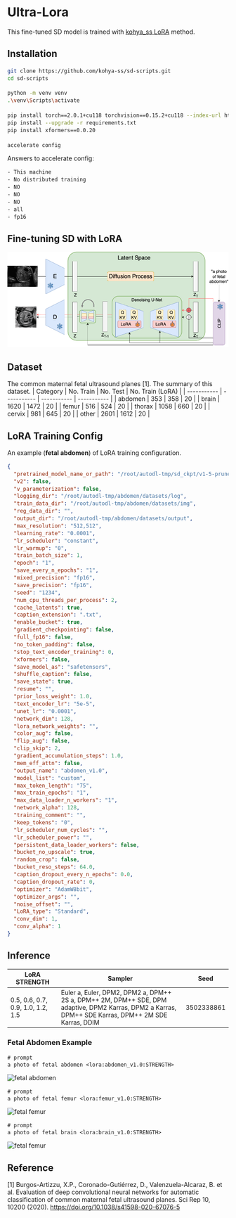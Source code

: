 # Ultra-Lora
This fine-tuned SD model is trained with [kohya_ss LoRA](https://github.com/kohya-ss/sd-scripts) method.

## Installation
```bash
git clone https://github.com/kohya-ss/sd-scripts.git
cd sd-scripts

python -m venv venv
.\venv\Scripts\activate

pip install torch==2.0.1+cu118 torchvision==0.15.2+cu118 --index-url https://download.pytorch.org/whl/cu118
pip install --upgrade -r requirements.txt
pip install xformers==0.0.20

accelerate config
```
Answers to accelerate config:
```bash
- This machine
- No distributed training
- NO
- NO
- NO
- all
- fp16
```

## Fine-tuning SD with LoRA
![LoRA fine-tuning pipeline](/img/stable_diffusion_pipeline.png)

## Dataset
The common maternal fetal ultrasound planes [1]. The summary of this dataset.
| Category | No. Train | No. Test | No. Train (LoRA) |
| ----------- | ----------- | ----------- | ----------- |
| abdomen | 353  | 358  | 20 |
| brain   | 1620 | 1472 | 20 |
| femur   | 516  | 524  | 20 |
| thorax  | 1058 | 660  | 20 |
| cervix  | 981  | 645  | 20 |
| other   | 2601 | 1612 | 20 |

## LoRA Training Config
An example (**fetal abdomen**) of LoRA training configuration. 
```json
{
  "pretrained_model_name_or_path": "/root/autodl-tmp/sd_ckpt/v1-5-pruned.safetensors",
  "v2": false,
  "v_parameterization": false,
  "logging_dir": "/root/autodl-tmp/abdomen/datasets/log",
  "train_data_dir": "/root/autodl-tmp/abdomen/datasets/img",
  "reg_data_dir": "",
  "output_dir": "/root/autodl-tmp/abdomen/datasets/output",
  "max_resolution": "512,512",
  "learning_rate": "0.0001",
  "lr_scheduler": "constant",
  "lr_warmup": "0",
  "train_batch_size": 1,
  "epoch": "1",
  "save_every_n_epochs": "1",
  "mixed_precision": "fp16",
  "save_precision": "fp16",
  "seed": "1234",
  "num_cpu_threads_per_process": 2,
  "cache_latents": true,
  "caption_extension": ".txt",
  "enable_bucket": true,
  "gradient_checkpointing": false,
  "full_fp16": false,
  "no_token_padding": false,
  "stop_text_encoder_training": 0,
  "xformers": false,
  "save_model_as": "safetensors",
  "shuffle_caption": false,
  "save_state": true,
  "resume": "",
  "prior_loss_weight": 1.0,
  "text_encoder_lr": "5e-5",
  "unet_lr": "0.0001",
  "network_dim": 128,
  "lora_network_weights": "",
  "color_aug": false,
  "flip_aug": false,
  "clip_skip": 2,
  "gradient_accumulation_steps": 1.0,
  "mem_eff_attn": false,
  "output_name": "abdomen_v1.0",
  "model_list": "custom",
  "max_token_length": "75",
  "max_train_epochs": "1",
  "max_data_loader_n_workers": "1",
  "network_alpha": 128,
  "training_comment": "",
  "keep_tokens": "0",
  "lr_scheduler_num_cycles": "",
  "lr_scheduler_power": "",
  "persistent_data_loader_workers": false,
  "bucket_no_upscale": true,
  "random_crop": false,
  "bucket_reso_steps": 64.0,
  "caption_dropout_every_n_epochs": 0.0,
  "caption_dropout_rate": 0,
  "optimizer": "AdamW8bit",
  "optimizer_args": "",
  "noise_offset": "",
  "LoRA_type": "Standard",
  "conv_dim": 1,
  "conv_alpha": 1
}
```

## Inference

| LoRA STRENGTH | Sampler | Seed |
| ----------- | ----------- | ----------- |
| 0.5, 0.6, 0.7, 0.9, 1.0, 1.2, 1.5 | Euler a, Euler, DPM2, DPM2 a, DPM++ 2S a, DPM++ 2M, DPM++ SDE, DPM adaptive, DPM2 Karras, DPM2 a Karras, DPM++ SDE Karras, DPM++ 2M SDE Karras, DDIM | 3502338861 |

### Fetal Abdomen Example
```
# prompt
a photo of fetal abdomen <lora:abdomen_v1.0:STRENGTH>
```
![fetal abdomen](/img/00001-3614008528.png)

```
# prompt
a photo of fetal femur <lora:femur_v1.0:STRENGTH>
```
![fetal femur](/img/00002-3614008528.png)

```
# prompt
a photo of fetal brain <lora:brain_v1.0:STRENGTH>
```
![fetal femur](/img/00002-3614008528.png)

## Reference
[1] Burgos-Artizzu, X.P., Coronado-Gutiérrez, D., Valenzuela-Alcaraz, B. et al. Evaluation of deep convolutional neural networks for automatic classification of common maternal fetal ultrasound planes. Sci Rep 10, 10200 (2020). https://doi.org/10.1038/s41598-020-67076-5